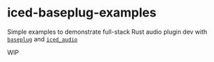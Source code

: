 # iced-baseplug-examples
Simple examples to demonstrate full-stack Rust audio plugin dev with [`baseplug`] and [`iced_audio`]

WIP

[`baseplug`]: https://github.com/wrl/baseplug
[`iced_audio`]: https://github.com/BillyDM/iced_audio/tree/iced_git

